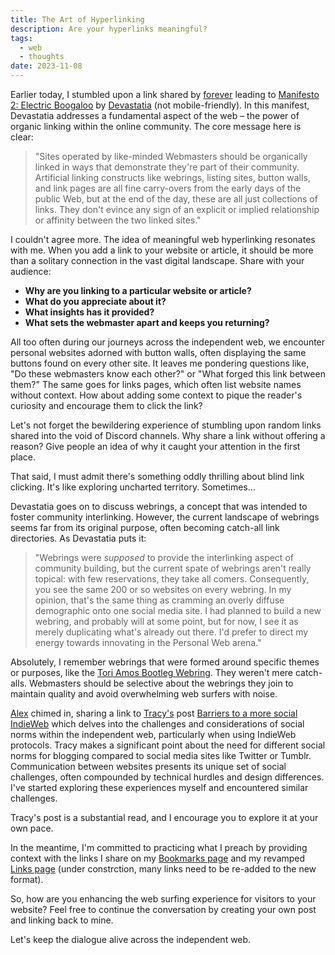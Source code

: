 ```yaml
---
title: The Art of Hyperlinking
description: Are your hyperlinks meaningful?
tags:
  - web
  - thoughts
date: 2023-11-08
---
```


Earlier today, I stumbled upon a link shared by [forever](https://foreverliketh.is/) leading to [Manifesto 2: Electric Boogaloo](https://www.devastatia.com/manifesto-2-electric-boogaloo) by [Devastatia](https://www.devastatia.com/home) (not mobile-friendly). In this manifest, Devastatia addresses a fundamental aspect of the web – the power of organic linking within the online community. The core message here is clear:

> "Sites operated by like-minded Webmasters should be organically linked in ways that demonstrate they're part of their community. Artificial linking constructs like webrings, listing sites, button walls, and link pages are all fine carry-overs from the early days of the public Web, but at the end of the day, these are all just collections of links. They don't evince any sign of an explicit or implied relationship or affinity between the two linked sites."

I couldn't agree more. The idea of meaningful web hyperlinking resonates with me. When you add a link to your website or article, it should be more than a solitary connection in the vast digital landscape. Share with your audience:

- **Why are you linking to a particular website or article?**
- **What do you appreciate about it?**
- **What insights has it provided?**
- **What sets the webmaster apart and keeps you returning?**

All too often during our journeys across the independent web, we encounter personal websites adorned with button walls, often displaying the same buttons found on every other site. It leaves me pondering questions like, "Do these webmasters know each other?" or "What forged this link between them?" The same goes for links pages, which often list website names without context. How about adding some context to pique the reader's curiosity and encourage them to click the link?

Let's not forget the bewildering experience of stumbling upon random links shared into the void of Discord channels. Why share a link without offering a reason? Give people an idea of why it caught your attention in the first place.

That said, I must admit there's something oddly thrilling about blind link clicking. It's like exploring uncharted territory. Sometimes...

Devastatia goes on to discuss webrings, a concept that was intended to foster community interlinking. However, the current landscape of webrings seems far from its original purpose, often becoming catch-all link directories. As Devastatia puts it:

> "Webrings were *supposed* to provide the interlinking aspect of community building, but the current spate of webrings aren't really topical: with few reservations, they take all comers. Consequently, you see the same 200 or so websites on every webring. In my opinion, that's the same thing as cramming an overly diffuse demographic onto one social media site. I had planned to build a new webring, and probably will at some point, but for now, I see it as merely duplicating what's already out there. I'd prefer to direct my energy towards innovating in the Personal Web arena."

Absolutely, I remember webrings that were formed around specific themes or purposes, like the [Tori Amos Bootleg Webring](https://www.instarbooks.com/books/tori-amos-bootleg-webring.html). They weren't mere catch-alls. Webmasters should be selective about the webrings they join to maintain quality and avoid overwhelming web surfers with noise.

[Alex](https://alexsirac.com/) chimed in, sharing a link to [Tracy's](https://tracydurnell.com/) post [Barriers to a more social IndieWeb](https://tracydurnell.com/2023/07/12/barriers-to-a-more-social-indieweb/) which delves into the challenges and considerations of social norms within the independent web, particularly when using IndieWeb protocols. Tracy makes a significant point about the need for different social norms for blogging compared to social media sites like Twitter or Tumblr. Communication between websites presents its unique set of social challenges, often compounded by technical hurdles and design differences. I've started exploring these experiences myself and encountered similar challenges.

Tracy's post is a substantial read, and I encourage you to explore it at your own pace.

In the meantime, I'm committed to practicing what I preach by providing context with the links I share on my [Bookmarks page](/bookmarks/) and my revamped [Links page](/links/) (under constrction, many links need to be re-added to the new format).

So, how are you enhancing the web surfing experience for visitors to your website? Feel free to continue the conversation by creating your own post and linking back to mine. 

Let's keep the dialogue alive across the independent web.